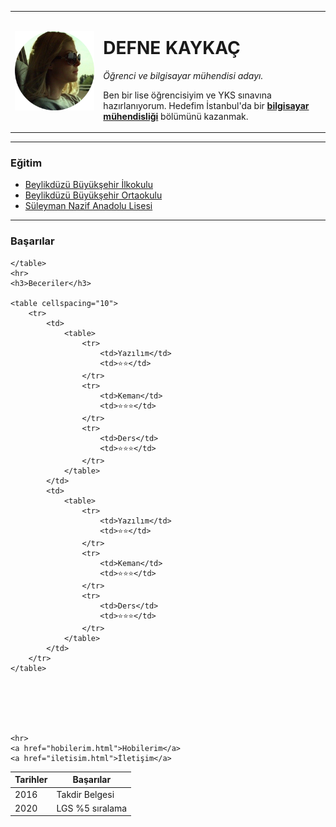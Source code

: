 <!DOCTYPE html>
<html lang="en">
<head>
    <meta charset="UTF-8">
    <title>Defne'nin Kişisel Web Sitesi</title>
</head>
<body>
    <table cellspacing="20">
        <td><img src="images/amy-modified.png" alt="DEFNE"></td>
        <td><h1>DEFNE KAYKAÇ</h1>
            <p><em>Öğrenci ve bilgisayar mühendisi adayı.</em></p>
            <p>Ben bir lise öğrencisiyim ve YKS sınavına hazırlanıyorum. Hedefim İstanbul'da bir <strong><a href="https://tr.wikipedia.org/wiki/Bilgisayar_mühendisliği">bilgisayar mühendisliği</a></strong> bölümünü kazanmak.</p></td>
    </table>
    <hr size="3" noshade="">
    <h3>Eğitim</h3>
    <ul>
        <li> <a href="https://buyuksehirilkokulu.meb.k12.tr">Beylikdüzü Büyükşehir İlkokulu</a></li>
        <li> <a href="https://buyuksehirortaokulu.meb.k12.tr">Beylikdüzü Büyükşehir Ortaokulu</a></li>
        <li> <a href="https://suleymannazif.meb.k12.tr">Süleyman Nazif Anadolu Lisesi</a></li>
    </ul>
    <hr>
    <h3>Başarılar</h3>
    <table celllspacing="10">
        <thead>
            <tr>
                <th>Tarihler</th>
                <th>Başarılar</th>
            </tr>
        </thead>
        <tbody>
            <tr>
                <td>2016</td>
                <td>Takdir Belgesi</td>
            </tr>
            <tr>
                <td>2020</td>
                <td>LGS %5 sıralama</td>
            </tr>
        </tbody>
        <tfoot></tfoot>
        
    </table>
    <hr>
    <h3>Beceriler</h3>

    <table cellspacing="10">
        <tr>
            <td>
                <table>
                    <tr>
                        <td>Yazılım</td>
                        <td>⭐⭐</td>
                    </tr>
                    <tr>
                        <td>Keman</td>
                        <td>⭐⭐⭐</td>
                    </tr>
                    <tr>
                        <td>Ders</td>
                        <td>⭐⭐⭐</td>
                    </tr>
                </table>
            </td>
            <td>
                <table>
                    <tr>
                        <td>Yazılım</td>
                        <td>⭐⭐</td>
                    </tr>
                    <tr>
                        <td>Keman</td>
                        <td>⭐⭐⭐</td>
                    </tr>
                    <tr>
                        <td>Ders</td>
                        <td>⭐⭐⭐</td>
                    </tr>
                </table>
            </td>
        </tr>
    </table>





    
    <hr>
    <a href="hobilerim.html">Hobilerim</a>
    <a href="iletisim.html">İletişim</a>
</body>
</html>
